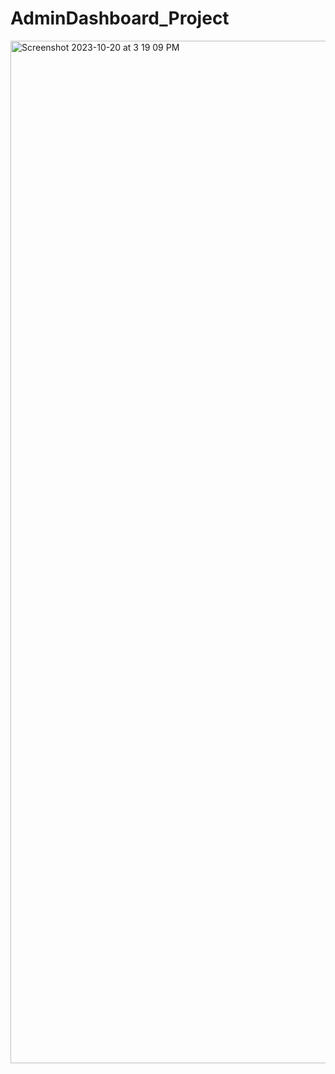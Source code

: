 # AdminDashboard_Project
<img width="1636" alt="Screenshot 2023-10-20 at 3 19 09 PM" src="https://github.com/VictoriaAPineda/AdminDashboard_Project/assets/108495349/80179e6f-49be-47f0-a676-8c3ffabe9836">
